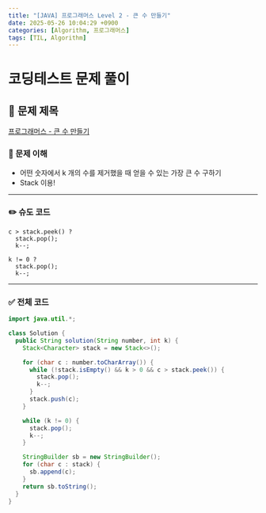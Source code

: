 ```yaml
---
title: "[JAVA] 프로그래머스 Level 2 - 큰 수 만들기"
date: 2025-05-26 10:04:29 +0900
categories: [Algorithm, 프로그래머스]
tags: [TIL, Algorithm]
---
```

# 코딩테스트 문제 풀이

## 📘 문제 제목
[프로그래머스 - 큰 수 만들기](https://school.programmers.co.kr/learn/courses/30/lessons/42883)

### 🧠 문제 이해
- 어떤 숫자에서 k 개의 수를 제거했을 때 얻을 수 있는 가장 큰 수 구하기
- Stack 이용!

---

### ✏️ 슈도 코드

```plaintext
c > stack.peek() ?
  stack.pop();
  k--;

k != 0 ?
  stack.pop();
  k--;
```

---

### ✅ 전체 코드
```java
import java.util.*;

class Solution {
  public String solution(String number, int k) {
    Stack<Character> stack = new Stack<>();

    for (char c : number.toCharArray()) {
      while (!stack.isEmpty() && k > 0 && c > stack.peek()) {
        stack.pop();
        k--;
      }
      stack.push(c);
    }

    while (k != 0) {
      stack.pop();
      k--;
    }

    StringBuilder sb = new StringBuilder();
    for (char c : stack) {
      sb.append(c);
    }
    return sb.toString();
  }
}
```
